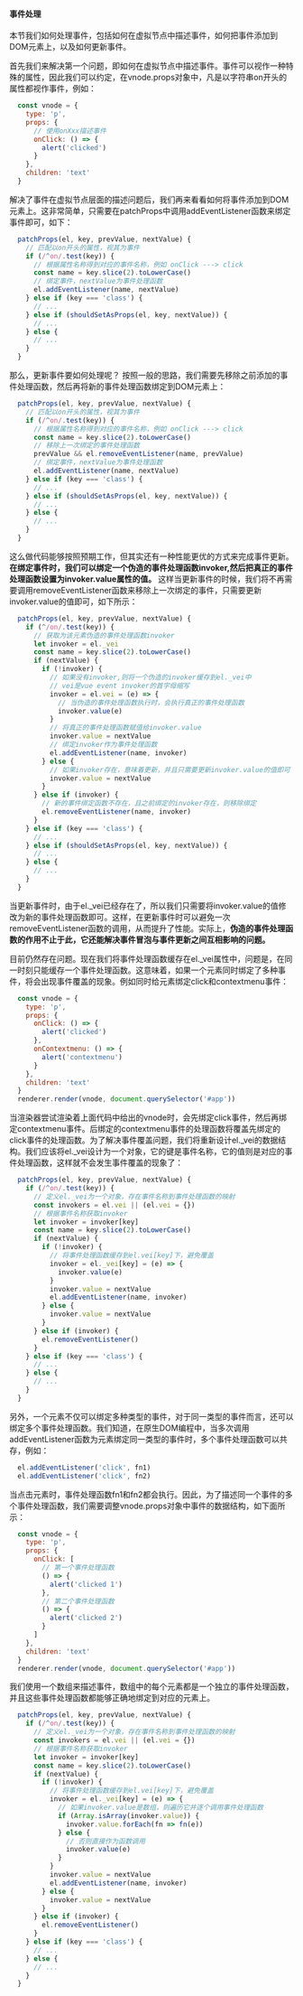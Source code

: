 
#### 事件处理

本节我们如何处理事件，包括如何在虚拟节点中描述事件，如何把事件添加到DOM元素上，以及如何更新事件。

首先我们来解决第一个问题，即如何在虚拟节点中描述事件。事件可以视作一种特殊的属性，因此我们可以约定，在vnode.props对象中，凡是以字符串on开头的属性都视作事件，例如：

```javascript
  const vnode = {
    type: 'p',
    props: {
      // 使用onXxx描述事件
      onClick: () => {
        alert('clicked')
      }
    },
    children: 'text'
  }
```

解决了事件在虚拟节点层面的描述问题后，我们再来看看如何将事件添加到DOM元素上。这非常简单，只需要在patchProps中调用addEventListener函数来绑定事件即可，如下：

```javascript
  patchProps(el, key, prevValue, nextValue) {
    // 匹配以on开头的属性，视其为事件
    if (/^on/.test(key)) {
      // 根据属性名称得到对应的事件名称，例如 onClick ---> click
      const name = key.slice(2).toLowerCase()
      // 绑定事件，nextValue为事件处理函数
      el.addEventListener(name, nextValue)
    } else if (key === 'class') {
      // ...
    } else if (shouldSetAsProps(el, key, nextValue)) {
      // ...
    } else {
      // ...
    }
  }
```

那么，更新事件要如何处理呢？ 按照一般的思路，我们需要先移除之前添加的事件处理函数，然后再将新的事件处理函数绑定到DOM元素上：

```javascript
  patchProps(el, key, prevValue, nextValue) {
    // 匹配以on开头的属性，视其为事件
    if (/^on/.test(key)) {
      // 根据属性名称得到对应的事件名称，例如 onClick ---> click
      const name = key.slice(2).toLowerCase()
      // 移除上一次绑定的事件处理函数
      prevValue && el.removeEventListener(name, prevValue)
      // 绑定事件，nextValue为事件处理函数
      el.addEventListener(name, nextValue)
    } else if (key === 'class') {
      // ...
    } else if (shouldSetAsProps(el, key, nextValue)) {
      // ...
    } else {
      // ...
    }
  }
```

这么做代码能够按照预期工作，但其实还有一种性能更优的方式来完成事件更新。__在绑定事件时，我们可以绑定一个伪造的事件处理函数invoker,然后把真正的事件处理函数设置为invoker.value属性的值。__ 这样当更新事件的时候，我们将不再需要调用removeEventListener函数来移除上一次绑定的事件，只需要更新invoker.value的值即可，如下所示：

```javascript
  patchProps(el, key, prevValue, nextValue) {
    if (^/on/.test(key)) {
      // 获取为该元素伪造的事件处理函数invoker
      let invoker = el._vei
      const name = key.slice(2).toLowerCase()
      if (nextValue) {
        if (!invoker) {
          // 如果没有invoker,则将一个伪造的invoker缓存到el._vei中
          // vei是vue event invoker的首字母缩写
          invoker = el.vei = (e) => {
            // 当伪造的事件处理函数执行时，会执行真正的事件处理函数
            invoker.value(e)
          }
          // 将真正的事件处理函数赋值给invoker.value
          invoker.value = nextValue
          // 绑定invoker作为事件处理函数
          el.addEventListener(name, invoker)
        } else {
          // 如果invoker存在，意味着更新，并且只需要更新invoker.value的值即可
          invoker.value = nextValue
        }
      } else if (invoker) {
        // 新的事件绑定函数不存在，且之前绑定的invoker存在，则移除绑定
        el.removeEventListener(name, invoker)
      }
    } else if (key === 'class') {
      // ...
    } else if (shouldSetAsProps(el, key, nextValue)) {
      // ...
    } else {
      // ...
    }
  }
```

当更新事件时，由于el._vei已经存在了，所以我们只需要将invoker.value的值修改为新的事件处理函数即可。这样，在更新事件时可以避免一次removeEventListener函数的调用，从而提升了性能。实际上，__伪造的事件处理函数的作用不止于此，它还能解决事件冒泡与事件更新之间互相影响的问题。__

目前仍然存在问题。现在我们将事件处理函数缓存在el._vei属性中，问题是，在同一时刻只能缓存一个事件处理函数。这意味着，如果一个元素同时绑定了多种事件，将会出现事件覆盖的现象。例如同时给元素绑定click和contextmenu事件：

```javascript
  const vnode = {
    type: 'p',
    props: {
      onClick: () => {
        alert('clicked')
      },
      onContextmenu: () => {
        alert('contextmenu')
      }
    },
    children: 'text'
  }
  renderer.render(vnode, document.querySelector('#app'))
```

当渲染器尝试渲染着上面代码中给出的vnode时，会先绑定click事件，然后再绑定contextmenu事件。后绑定的contextmenu事件的处理函数将覆盖先绑定的click事件的处理函数。为了解决事件覆盖问题，我们将重新设计el._vei的数据结构。我们应该将el._vei设计为一个对象，它的键是事件名称，它的值则是对应的事件处理函数，这样就不会发生事件覆盖的现象了：

```javascript
  patchProps(el, key, prevValue, nextValue) {
    if (/^on/.test(key)) {
      // 定义el._vei为一个对象，存在事件名称到事件处理函数的映射
      const invokers = el.vei || (el.vei = {})
      // 根据事件名称获取invoker
      let invoker = invoker[key]
      const name = key.slice(2).toLowerCase()
      if (nextValue) {
        if (!invoker) {
          // 将事件处理函数缓存到el.vei[key]下，避免覆盖
          invoker = el._vei[key] = (e) => {
            invoker.value(e)
          }
          invoker.value = nextValue
          el.addEventListener(name, invoker)
        } else {
          invoker.value = nextValue
        }
      } else if (invoker) {
        el.removeEventListener()
      }
    } else if (key === 'class') {
      // ...
    } else {
      // ...
    }
  }
```

另外，一个元素不仅可以绑定多种类型的事件，对于同一类型的事件而言，还可以绑定多个事件处理函数。我们知道，在原生DOM编程中，当多次调用addEventListener函数为元素绑定同一类型的事件时，多个事件处理函数可以共存，例如：

```javascript
  el.addEventListener('click', fn1)
  el.addEventListener('click', fn2)
```

当点击元素时，事件处理函数fn1和fn2都会执行。因此，为了描述同一个事件的多个事件处理函数，我们需要调整vnode.props对象中事件的数据结构，如下面所示：

```javascript
  const vnode = {
    type: 'p',
    props: {
      onClick: [
        // 第一个事件处理函数
        () => {
          alert('clicked 1')
        },
        // 第二个事件处理函数
        () => {
          alert('clicked 2')
        }
      ]
    },
    children: 'text'
  }
  renderer.render(vnode, document.querySelector('#app'))
```

我们使用一个数组来描述事件，数组中的每个元素都是一个独立的事件处理函数，并且这些事件处理函数都能够正确地绑定到对应的元素上。

```javascript
  patchProps(el, key, prevValue, nextValue) {
    if (/^on/.test(key)) {
      // 定义el._vei为一个对象，存在事件名称到事件处理函数的映射
      const invokers = el.vei || (el.vei = {})
      // 根据事件名称获取invoker
      let invoker = invoker[key]
      const name = key.slice(2).toLowerCase()
      if (nextValue) {
        if (!invoker) {
          // 将事件处理函数缓存到el.vei[key]下，避免覆盖
          invoker = el._vei[key] = (e) => {
            // 如果invoker.value是数组，则遍历它并逐个调用事件处理函数
            if (Array.isArray(invoker.value)) {
              invoker.value.forEach(fn => fn(e))
            } else {
              // 否则直接作为函数调用
              invoker.value(e)
            }
          }
          invoker.value = nextValue
          el.addEventListener(name, invoker)
        } else {
          invoker.value = nextValue
        }
      } else if (invoker) {
        el.removeEventListener()
      }
    } else if (key === 'class') {
      // ...
    } else {
      // ...
    }
  }
```
